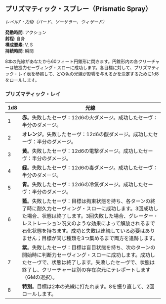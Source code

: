 ## プリズマティック・スプレー（Prismatic Spray）
*レベル7・力術（バード、ソーサラー、ウィザード）*

**発動時間**: アクション  
**射程**: 自身  
**構成要素**: V, S  
**持続時間**: 瞬間

8本の光線があなたから60フィート円錐形に閃きます。円錐形内の各クリーチャーは敏捷力セーヴィング・スローに成功します。各目標に対して、プリズマティック・レイ表を参照して、どの色の光線が影響を与えるかを決定するために1d8をロールします。

### プリズマティック・レイ
| 1d8 | 光線 |
|-----|------|
| 1 | **赤**。失敗したセーヴ：12d6の火ダメージ。成功したセーヴ：半分のダメージ。 |
| 2 | **オレンジ**。失敗したセーヴ：12d6の酸ダメージ。成功したセーヴ：半分のダメージ。 |
| 3 | **黄**。失敗したセーヴ：12d6の電撃ダメージ。成功したセーヴ：半分のダメージ。 |
| 4 | **緑**。失敗したセーヴ：12d6の毒ダメージ。成功したセーヴ：半分のダメージ。 |
| 5 | **青**。失敗したセーヴ：12d6の冷気ダメージ。成功したセーヴ：半分のダメージ。 |
| 6 | **藍**。失敗したセーヴ：目標は拘束状態を持ち、各ターンの終了時に耐久力セーヴィング・スローに成功します。3回成功した場合、状態は終了します。3回失敗した場合、グレーター・レストレーション呪文のような効果によって解放されるまで石化状態を持ちます。成功と失敗は連続している必要はありません；目標が同じ種類を3つ集めるまで両方を追跡します。 |
| 7 | **紫**。失敗したセーヴ：目標は盲目状態を持ち、次のターンの開始時に判断力セーヴィング・スローに成功します。成功したセーヴで、状態は終了します。失敗したセーヴで、状態は終了し、クリーチャーは別の存在次元にテレポートします（GMの選択）。 |
| 8 | **特別**。目標は2本の光線に打たれます。8を振り直して、2回ロールします。 |